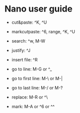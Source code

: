 Nano user guide
===============

* cut&paste: ^K, ^U

* mark*cut*paste: ^6, range, ^K, ^U

* search: ^w, M-W

* justify: ^J

* insert file: ^R

* go to line: M-G or ^_

* go to first line: M-\ or M-|

* go to last line: M-/ or M-?

* replace: M-R or ^\

* mark: M-A or ^6 or ^^
